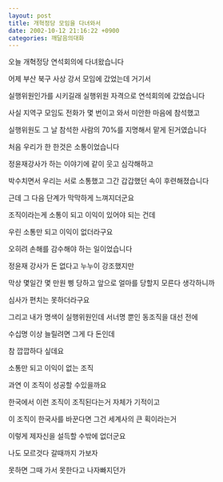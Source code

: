 ```yaml
---
layout: post
title: 개혁정당 모임을 다녀와서
date: 2002-10-12 21:16:22 +0900
categories: 깨달음의대화
---
```

오늘 개혁정당 연석회의에 다녀왔습니다
  
어제 부산 북구 사상 강서 모임에 갔었는데 거기서
  
실행위원인가를 시키길래 실행위원 자격으로 연석회의에 갔었습니다
  
사실 지역구 모임도 전화가 몇 번이고 와서 미안한 마음에 참석했고
  
실행위원도 그 날 참석한 사람의 70%를 지명해서 맡게 된거였습니다
  
처음 우리가 한 한것은 소통이었습니다
  
정윤재강사가 하는 이야기에 같이 웃고 심각해하고
  
박수치면서 우리는 서로 소통했고 그간 갑갑했던 속이 후련해졌습니다
  
근데 그 다음 단계가 막막하게 느껴지더군요
  
조직이라는게 소통이 되고 이익이 있어야 되는 건데
  
우린 소통만 되고 이익이 없더라구요
  
오히려 손해를 감수해야 하는 일이었습니다
  
정윤재 강사가 돈 없다고 누누이 강조했지만
  
막상 몇일간 몇 만원 삥 당하고 앞으로 얼마를 당할지 모른다 생각하니까
  
심사가 편치는 못하더라구요
  
그리고 내가 명색이 실행위원인데 서너명 뿐인 동조직을 대선 전에
  
수십명 이상 늘릴려면 그게 다 돈인데
  
참 깝깝하다 싶데요
  
소통만 되고 이익이 없는 조직
  
과연 이 조직이 성공할 수있을까요
  

  
한국에서 이런 조직이 조직된다는거 자체가 기적이고
  
이 조직이 한국사를 바꾼다면 그건 세계사의 큰 획이라는거
  
이렇게 제자신을 설득할 수밖에 없더군요
  
나도 모르것다 갈때까지 가보자
  
못하면 그때 가서 못한다고 나자빠지던가